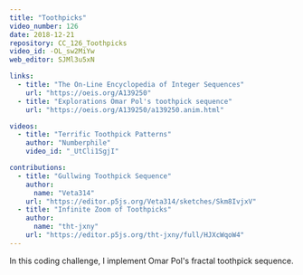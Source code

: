 ```yaml
---
title: "Toothpicks"
video_number: 126
date: 2018-12-21
repository: CC_126_Toothpicks
video_id: -OL_sw2MiYw
web_editor: SJMl3u5xN

links:
  - title: "The On-Line Encyclopedia of Integer Sequences"
    url: "https://oeis.org/A139250"
  - title: "Explorations Omar Pol's toothpick sequence"
    url: "https://oeis.org/A139250/a139250.anim.html"

videos:
  - title: "Terrific Toothpick Patterns"
    author: "Numberphile"
    video_id: "_UtCli1SgjI"

contributions:
  - title: "Gullwing Toothpick Sequence"
    author:
      name: "Veta314"
    url: "https://editor.p5js.org/Veta314/sketches/Skm8IvjxV"
  - title: "Infinite Zoom of Toothpicks"
    author:
      name: "tht-jxny"
    url: "https://editor.p5js.org/tht-jxny/full/HJXcWqoW4"
---
```


In this coding challenge, I implement Omar Pol's fractal toothpick sequence.
